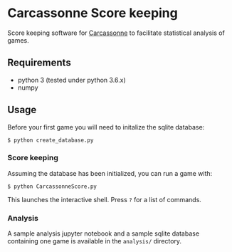 # Carcassonne Score keeping

Score keeping software for [Carcassonne](https://boardgamegeek.com/boardgame/822/carcassonne) to facilitate statistical analysis of games.

## Requirements

* python 3 (tested under python 3.6.x)
* numpy

## Usage

Before your first game you will need to initalize the sqlite database:

```
$ python create_database.py
```

### Score keeping

Assuming the database has been initialized, you can run a game with:

```
$ python CarcassonneScore.py
```

This launches the interactive shell. Press `?` for a list of commands.

### Analysis

A sample analysis jupyter notebook and a sample sqlite database containing one game is available in the `analysis/` directory.
